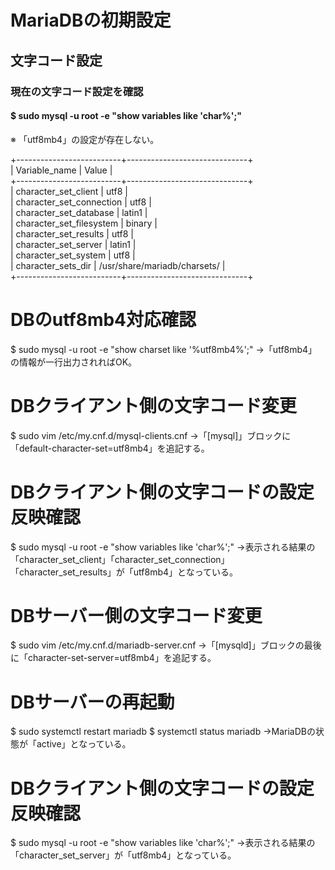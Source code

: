 # MariaDBの初期設定

## 文字コード設定

### 現在の文字コード設定を確認
#### $ sudo mysql -u root -e "show variables like 'char%';"

※ 「utf8mb4」の設定が存在しない。

+--------------------------+------------------------------+  
| Variable_name            | Value                        |  
+--------------------------+------------------------------+  
| character_set_client     | utf8                         |  
| character_set_connection | utf8                         |  
| character_set_database   | latin1                       |  
| character_set_filesystem | binary                       |  
| character_set_results    | utf8                         |  
| character_set_server     | latin1                       |  
| character_set_system     | utf8                         |  
| character_sets_dir       | /usr/share/mariadb/charsets/ |  
+--------------------------+------------------------------+  

# DBのutf8mb4対応確認
$ sudo mysql -u root -e "show charset like '%utf8mb4%';"
→「utf8mb4」の情報が一行出力されればOK。

# DBクライアント側の文字コード変更
$ sudo vim /etc/my.cnf.d/mysql-clients.cnf
→「[mysql]」ブロックに「default-character-set=utf8mb4」を追記する。

# DBクライアント側の文字コードの設定反映確認
$ sudo mysql -u root -e "show variables like 'char%';"
→表示される結果の「character_set_client」「character_set_connection」「character_set_results」が「utf8mb4」となっている。

# DBサーバー側の文字コード変更
$ sudo vim /etc/my.cnf.d/mariadb-server.cnf
→「[mysqld]」ブロックの最後に「character-set-server=utf8mb4」を追記する。

# DBサーバーの再起動
$ sudo systemctl restart mariadb
$ systemctl status mariadb
→MariaDBの状態が「active」となっている。

# DBクライアント側の文字コードの設定反映確認
$ sudo mysql -u root -e "show variables like 'char%';"
→表示される結果の「character_set_server」が「utf8mb4」となっている。